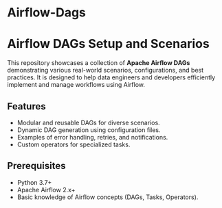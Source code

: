 # Airflow-Dags

# Airflow DAGs Setup and Scenarios  

This repository showcases a collection of **Apache Airflow DAGs** demonstrating various real-world scenarios, configurations, and best practices. It is designed to help data engineers and developers efficiently implement and manage workflows using Airflow.  

## Features  

- Modular and reusable DAGs for diverse scenarios.  
- Dynamic DAG generation using configuration files.  
- Examples of error handling, retries, and notifications.  
- Custom operators for specialized tasks.  

## Prerequisites  

- Python 3.7+  
- Apache Airflow 2.x+  
- Basic knowledge of Airflow concepts (DAGs, Tasks, Operators).  

